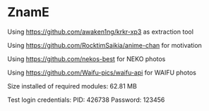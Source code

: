 # ZnamE

Using https://github.com/awaken1ng/krkr-xp3 as extraction tool

Using https://github.com/RocktimSaikia/anime-chan for motivation

Using https://github.com/nekos-best for NEKO photos

Using https://github.com/Waifu-pics/waifu-api for WAIFU photos

Size installed of required modules: 62.81 MB


Test login credentials:
PID: 426738
Password: 123456
